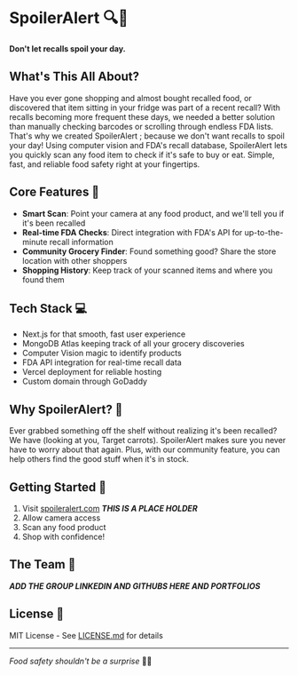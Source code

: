 # SpoilerAlert 🔍🥕

**Don't let recalls spoil your day.**

## What's This All About?

Have you ever gone shopping and almost bought recalled food, or discovered that item sitting in your fridge was part of a recent recall? With recalls becoming more frequent these days, we needed a better solution than manually checking barcodes or scrolling through endless FDA lists. That's why we created SpoilerAlert ; because we don't want recalls to spoil your day! Using computer vision and FDA's recall database, SpoilerAlert lets you quickly scan any food item to check if it's safe to buy or eat. Simple, fast, and reliable food safety right at your fingertips.
## Core Features 🌟

- **Smart Scan**: Point your camera at any food product, and we'll tell you if it's been recalled
- **Real-time FDA Checks**: Direct integration with FDA's API for up-to-the-minute recall information
- **Community Grocery Finder**: Found something good? Share the store location with other shoppers
- **Shopping History**: Keep track of your scanned items and where you found them

## Tech Stack 💻

- Next.js for that smooth, fast user experience
- MongoDB Atlas keeping track of all your grocery discoveries
- Computer Vision magic to identify products
- FDA API integration for real-time recall data
- Vercel deployment for reliable hosting
- Custom domain through GoDaddy

## Why SpoilerAlert? 🤔

Ever grabbed something off the shelf without realizing it's been recalled? We have (looking at you, Target carrots). SpoilerAlert makes sure you never have to worry about that again. Plus, with our community feature, you can help others find the good stuff when it's in stock.

## Getting Started 🚀

1. Visit [spoileralert.com](https://spoileralert.com) ***THIS IS A PLACE HOLDER***
2. Allow camera access
3. Scan any food product
4. Shop with confidence!



## The Team 👥

***ADD THE GROUP LINKEDIN AND GITHUBS HERE AND PORTFOLIOS***


## License 📄

MIT License - See [LICENSE.md](LICENSE.md) for details

---

*Food safety shouldn't be a surprise* 🛒✨